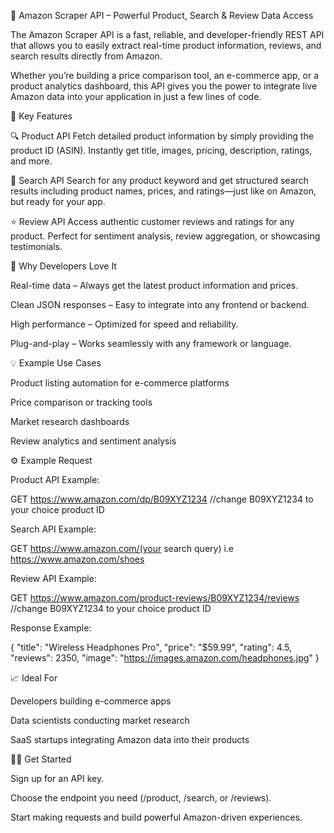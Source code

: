 🛒 Amazon Scraper API – Powerful Product, Search & Review Data Access

The Amazon Scraper API is a fast, reliable, and developer-friendly REST API that allows you to easily extract real-time product information, reviews, and search results directly from Amazon.

Whether you’re building a price comparison tool, an e-commerce app, or a product analytics dashboard, this API gives you the power to integrate live Amazon data into your application in just a few lines of code.

🚀 Key Features

🔍 Product API
Fetch detailed product information by simply providing the product ID (ASIN). Instantly get title, images, pricing, description, ratings, and more.

🧭 Search API
Search for any product keyword and get structured search results including product names, prices, and ratings—just like on Amazon, but ready for your app.

⭐ Review API
Access authentic customer reviews and ratings for any product. Perfect for sentiment analysis, review aggregation, or showcasing testimonials.

🧰 Why Developers Love It

Real-time data – Always get the latest product information and prices.

Clean JSON responses – Easy to integrate into any frontend or backend.

High performance – Optimized for speed and reliability.

Plug-and-play – Works seamlessly with any framework or language.

💡 Example Use Cases

Product listing automation for e-commerce platforms

Price comparison or tracking tools

Market research dashboards

Review analytics and sentiment analysis

⚙️ Example Request

Product API Example:

GET https://www.amazon.com/dp/B09XYZ1234
//change B09XYZ1234 to your choice product ID



Search API Example:

GET https://www.amazon.com/(your search query) i.e https://www.amazon.com/shoes


Review API Example:

GET https://www.amazon.com/product-reviews/B09XYZ1234/reviews
//change B09XYZ1234 to your choice product ID


Response Example:

{
  "title": "Wireless Headphones Pro",
  "price": "$59.99",
  "rating": 4.5,
  "reviews": 2350,
  "image": "https://images.amazon.com/headphones.jpg"
}

📈 Ideal For

Developers building e-commerce apps

Data scientists conducting market research

SaaS startups integrating Amazon data into their products

🧑‍💻 Get Started

Sign up for an API key.

Choose the endpoint you need (/product, /search, or /reviews).

Start making requests and build powerful Amazon-driven experiences.


